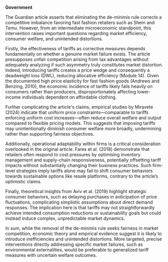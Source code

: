 **Government**

The Guardian article asserts that eliminating the de-minimis rule corrects a competitive imbalance favoring fast fashion retailers such as Shein and Temu. However, from an intermediate microeconomic standpoint, this intervention raises important questions regarding market efficiency, consumer welfare, and unintended distortions.

Firstly, the effectiveness of tariffs as corrective measures depends fundamentally on whether a genuine market failure exists. The article presupposes unfair competition arising from tax advantages without adequately analyzing if such asymmetry truly constitutes market distortion. Indeed, introducing tariffs creates a price wedge and consequently a deadweight loss (DWL), reducing allocative efficiency (Module 14). Given the documented high price elasticity for fast fashion goods (Andrews and Benzing, 2010), the economic incidence of tariffs likely falls heavily on consumers rather than producers, disproportionately affecting lower-income individuals dependent on affordable clothing.

Further complicating the article's claims, empirical studies by Miravete (2024) indicate that uniform price constraints—comparable to tariffs enforcing uniform cost increases—often reduce overall welfare and output compared to flexible pricing models. This suggests that imposing tariffs may unintentionally diminish consumer welfare more broadly, undermining rather than supporting fairness objectives.

Additionally, operational adaptability within firms is a critical consideration overlooked in the original article. Fares et al. (2018) demonstrate that retailers often respond to cost pressures by optimising inventory management and supply-chain responsiveness, potentially offsetting tariff impacts without substantially changing their business practices. Such firm-level strategies imply tariffs alone may fail to shift consumer behaviors towards sustainable options like resale platforms, contrary to the article’s optimistic claims.

Finally, theoretical insights from Aviv et al. (2019) highlight strategic consumer behaviors, such as delaying purchases in anticipation of price fluctuations, complicating simplistic assumptions about direct demand responses. The implication here is that tariffs may not straightforwardly achieve intended consumption reductions or sustainability goals but could instead induce complex, unpredictable market dynamics.

In sum, while the removal of the de-minimis rule seeks fairness in market competition, economic theory and empirical evidence suggest it is likely to introduce inefficiencies and unintended distortions. More targeted, precise interventions directly addressing specific market failures, such as environmental externalities, would be preferable to generalized tariff measures with uncertain welfare outcomes.
